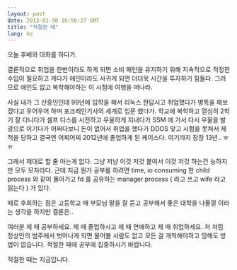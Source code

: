 ```yaml
---
layout: post
date: 2013-01-30 16:56:27 GMT
title: "적절한 때"
lang: ko
---
```

<p>오늘 후배와 대화를 하다가.&nbsp;</p>
<p>결론적으로 취업을 한번이라도 하게 되면 소비 패턴을 유지하기 위해 지속적으로 적정한 수입이 필요하고 게다가 애인이라도 사귀게 되면 더더욱 시간을 투자하기 힘들다. 그러므로 애인도 없고 복학해야하는 이 시점에 여행을 떠나라.</p>
<p>사실 내가 그 산증인인데 99년에 입학을 해서 리눅스 한답시고 취업했다가 병특을 해보겠다고 우어우어 하며 포크레인기사의 세계로 입문 했다가. 학교에 복학하고 열심히 2학기 잘 다니다가 셀프 디스를 시전하고 우울하게 지내다가 SSM 에 가서 다시 우울을 발광으로 이기다가 어쩌다보니 돈이 없어서 취업을 했다가 DDOS 맞고 시험을 못쳐서 제적을 당하고 결국엔 어찌어찌 2012년에 졸업하게 된 케이스다. 여기까지 장장 13년.. ㅠㅠ</p>
<p>그래서 제대로 할 줄 아는게 없다. 그냥 저냥 이것 저것 붙여서 이것 저것 하는건 능하지만 모두 모자라다. 근데 지금 뭔가 공부를 하려면 time, io consuming 한 child process 와 같이 돌아가고 fd 를 공유하는 manager process ( 라고 쓰고 wife 라고 읽는다 ) 가 있다.&nbsp;</p>
<p>때로 후회하는 점은 고등학교 때 부모님 말을 잘 듣고 공부해서 좋은 대학을 나올껄 이라는 생각을 하지만 결론은..</p>
<p>여러분 제 때 공부하세요. 제 때 졸업하시고 제 때 연애하고 제 때 취업하세요. 저 처럼 정상인의 범주에서 벗어나게 되면 물어볼 사람도 없고 모든 걸 개척해야하고 망해도 방법이 없습니다. 적절한 때에 공부에 집중하시기 바랍니다.&nbsp;</p>
<p>적절한 때는 지금입니다.</p>
